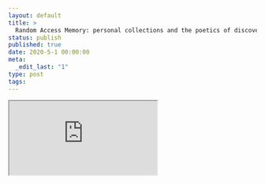 ```yaml
---
layout: default
title: >
  Random Access Memory: personal collections and the poetics of discovery
status: publish
published: true
date: 2020-5-1 00:00:00
meta:
  _edit_last: "1"
type: post
tags:
---
```

<div  id="qrcode"></div>
<div>
<iframe src="https://researchers.mq.edu.au/en/publications/random-access-memory-personal-collections-and-the-poetics-of-disc">
</iframe>
</div>

<script type="text/javascript" src="/js/qr/qrcode.js"></script>
<script type="text/javascript">
new QRCode(document.getElementById("qrcode"), "https://researchers.mq.edu.au/en/publications/random-access-memory-personal-collections-and-the-poetics-of-disc");
</script>
        